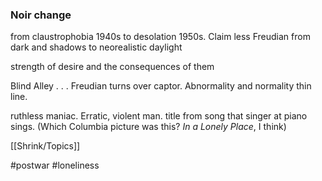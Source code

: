 ### Noir change


from claustrophobia 1940s to desolation 1950s. Claim less Freudian from dark and shadows to neorealistic daylight

strength of desire and the consequences of them

Blind Alley . . . Freudian turns over captor. Abnormality and normality thin line.

ruthless maniac. Erratic, violent man. title from song that singer at piano sings. (Which Columbia picture was this? *In a Lonely Place*, I think)

[[Shrink/Topics]]

#postwar #loneliness
